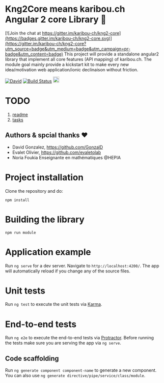 # Kng2Core means karibou.ch Angular 2 core Library :rocket:

[![Join the chat at https://gitter.im/karibou-ch/kng2-core](https://badges.gitter.im/karibou-ch/kng2-core.svg)](https://gitter.im/karibou-ch/kng2-core?utm_source=badge&utm_medium=badge&utm_campaign=pr-badge&utm_content=badge)
This project will provide a standalone angular2 library that implement all core features (API mapping) of karibou.ch. 
The module goal mainly provide a kickstart kit to make every new idea/motivation web application/ionic declinaison without friction.

[![David](https://img.shields.io/david/karibou-ch/kng-core.svg?style=flat)](https://david-dm.org/karibou-ch/kng-core)
[![Build Status](https://travis-ci.org/karibou-ch/kng-core.svg?branch=master)](https://travis-ci.org/karibou-ch/kng-core)
<a href="https://gitter.im/karibou-ch/?utm_source=badge&utm_medium=badge&utm_campaign=pr-badge&utm_content=badge"><img src="https://badges.gitter.im/Join Chat.svg" alt="Gitter chat" height="20"></a>
 
# TODO
1. [readme](module/README.md)
2. [tasks]()


## Authors & spcial thanks :heart:

- David Gonzalez, https://github.com/GonzalD
- Evalet Olivier, https://github.com/evaletolab
- Noria Foukia Enseignante en mathématiques @HEPIA 


# Project installation

Clone the repository and do:

    npm install

# Building the library

    npm run module
    
# Application example
Run `ng serve` for a dev server. Navigate to `http://localhost:4200/`. The app will automatically reload if you change any of the source files.


# Unit tests

Run `ng test` to execute the unit tests via [Karma](https://karma-runner.github.io).

# End-to-end tests

Run `ng e2e` to execute the end-to-end tests via [Protractor](http://www.protractortest.org/).
Before running the tests make sure you are serving the app via `ng serve`.

## Code scaffolding

Run `ng generate component component-name` to generate a new component. You can also use `ng generate directive/pipe/service/class/module`.
